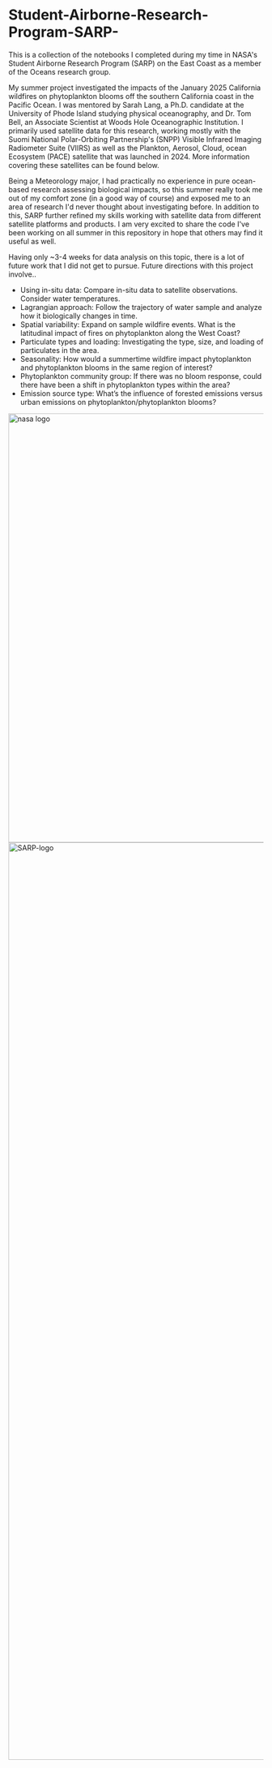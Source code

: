 # Student-Airborne-Research-Program-SARP-
This is a collection of the notebooks I completed during my time in NASA's Student Airborne Research Program (SARP) on the East Coast as a member of the Oceans research group. 

My summer project investigated the impacts of the January 2025 California wildfires on phytoplankton blooms off the southern California coast in the Pacific Ocean. I was mentored by Sarah Lang, a Ph.D. candidate at the University of Phode Island studying physical oceanography, and Dr. Tom Bell, an Associate Scientist at Woods Hole Oceanographic Institution. I primarily used satellite data for this research, working mostly with the Suomi National Polar-Orbiting Partnership's (SNPP) Visible Infrared Imaging Radiometer Suite (VIIRS) as well as the Plankton, Aerosol, Cloud, ocean Ecosystem (PACE) satellite that was launched in 2024. More information covering these satellites can be found below.

Being a Meteorology major, I had practically no experience in pure ocean-based research assessing biological impacts, so this summer really took me out of my comfort zone (in a good way of course) and exposed me to an area of research I'd never thought about investigating before. In addition to this, SARP further refined my skills working with satellite data from different satellite platforms and products. I am very excited to share the code I've been working on all summer in this repository in hope that others may find it useful as well. 

Having only ~3-4 weeks for data analysis on this topic, there is a lot of future work that I did not get to pursue. Future directions with this project involve..
- Using in-situ data: Compare in-situ data to satellite observations. Consider water temperatures.
- Lagrangian approach: Follow the trajectory of water sample and analyze how it biologically changes in time. 
- Spatial variability: Expand on sample wildfire events. What is the latitudinal impact of fires on phytoplankton along the West Coast?
- Particulate types and loading: Investigating the type, size, and loading of particulates in the area.
- Seasonality: How would a summertime wildfire impact phytoplankton and phytoplankton blooms in the same region of interest?
- Phytoplankton community group: If there was no bloom response, could there have been a shift in phytoplankton types within the area?
- Emission source type: What’s the influence of forested emissions versus urban emissions on phytoplankton/phytoplankton blooms?
<img width="1062" height="846" alt="nasa logo" src="https://github.com/user-attachments/assets/71192d75-063e-445f-8c68-f5a22bcb0adc" />
<img width="1800" height="1809" alt="SARP-logo" src="https://github.com/user-attachments/assets/56fd6944-1306-4eac-a35e-1922138500ea" />
